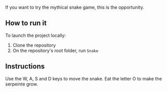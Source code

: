 If you want to try the mythical snake game, this is the opportunity.

## How to run it

To launch the project locally:
1. Clone the repository
2. On the repository's root folder, run `Snake`

## Instructions

Use the W, A, S and D keys to move the snake.
Eat the letter O to make the serpeinte grow.

